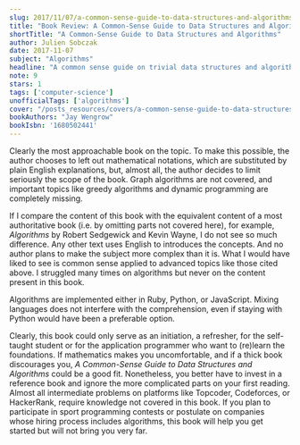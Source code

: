 ```yaml
---
slug: 2017/11/07/a-common-sense-guide-to-data-structures-and-algorithms
title: "Book Review: A Common-Sense Guide to Data Structures and Algorithms"
shortTitle: "A Common-Sense Guide to Data Structures and Algorithms"
author: Julien Sobczak
date: 2017-11-07
subject: "Algorithms"
headline: "A common sense guide on trivial data structures and algorithms"
note: 9
stars: 1
tags: ['computer-science']
unofficialTags: ['algorithms']
cover: "/posts_resources/covers/a-common-sense-guide-to-data-structures-and-algorithms.jpg"
bookAuthors: "Jay Wengrow"
bookIsbn: '1680502441'
---
```



Clearly the most approachable book on the topic. To make this possible, the author chooses to left out mathematical notations, which are substituted by plain English explanations, but, almost all, the author decides to limit seriously the scope of the book. Graph algorithms are not covered, and important topics like greedy algorithms and dynamic programming are completely missing.

If I compare the content of this book with the equivalent content of a most authoritative book (i.e. by omitting parts not covered here), for example, *Algorithms* by Robert Sedgewick and Kevin Wayne, I do not see so much difference. Any other text uses English to introduces the concepts. And no author plans to make the subject more complex than it is. What I would have liked to see is common sense applied to advanced topics like those cited above. I struggled many times on algorithms but never on the content present in this book.

Algorithms are implemented either in Ruby, Python, or JavaScript. Mixing languages does not interfere with the comprehension, even if staying with Python would have been a preferable option.

Clearly, this book could only serve as an initiation, a refresher, for the self-taught student or for the application programmer who want to (re)learn the foundations. If mathematics makes you uncomfortable, and if a thick book discourages you, *A Common-Sense Guide to Data Structures and Algorithms* could be a good fit. Nonetheless, you better have to invest in a reference book and ignore the more complicated parts on your first reading. Almost all intermediate problems on platforms like Topcoder, Codeforces, or HackerRank, require knowledge not covered in this book. If you plan to participate in sport programming contests or postulate on companies whose hiring process includes algorithms, this book will help you get started but will not bring you very far.

